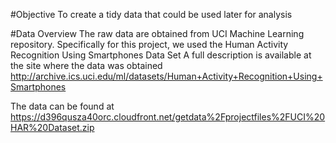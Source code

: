 #Objective
To create a tidy data that could be used later for analysis

#Data Overview
The raw data are obtained from UCI Machine Learning repository. Specifically for this project, we used the Human Activity Recognition Using Smartphones Data Set 
A full description is available at the site where the data was obtained 
http://archive.ics.uci.edu/ml/datasets/Human+Activity+Recognition+Using+Smartphones

The data can be found at 
https://d396qusza40orc.cloudfront.net/getdata%2Fprojectfiles%2FUCI%20HAR%20Dataset.zip

